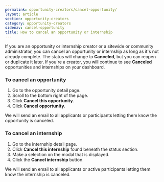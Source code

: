 ```yaml
---
permalink: opportunity-creators/cancel-opportunity/
layout: article
section: opportunity-creators
category: opportunity-creators
sidenav: cancel-opportunity
title: How to cancel an opportunity or internship
---
```

If you are an opportunity or internship creator or a sitewide or community administrator, you can cancel an opportunity or internship as long as it's not already complete. The status will change to **Canceled**, but you can reopen or duplicate it later. If you're a creator, you will continue to see **Canceled** opportunities and internships on your dashboard.

### To cancel an opportunity


1. Go to the opportunity detail page.
2. Scroll to the bottom right of the page.
3. Click **Cancel this opportunity**.
4. Click **Cancel opportunity**.

We will send an email to all applicants or participants letting them know the opportunity is canceled.

### To cancel an internship


1. Go to the internship detail page.
2. Click **Cancel this internship** found beneath the status section.
3. Make a selection on the modal that is displayed.
4. Click the **Cancel internship** button.

We will send an email to all applicants or active participants letting them know the internship is canceled.
